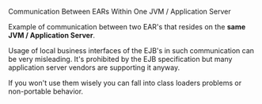 Communication Between EARs Within One JVM / Application Server

Example of communication between two EAR's that resides on the **same JVM / Application Server**.

Usage of local business interfaces of the EJB's in such communication can be very misleading. It's prohibited 
by the EJB specification but many application server vendors are supporting it anyway. 

If you won't use them wisely you can fall into class loaders problems or non-portable behavior.